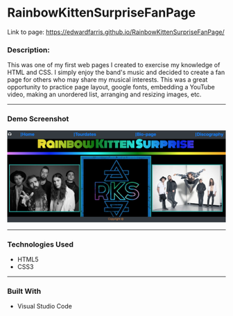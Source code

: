 # RainbowKittenSurpriseFanPage
Link to page: https://edwardfarris.github.io/RainbowKittenSurpriseFanPage/

### **Description:**
This was one of my first web pages I created to exercise my knowledge of HTML and CSS. I simply enjoy the band's music and decided to create a fan page for others who may share my musical interests. This was a great opportunity to practice page layout, google fonts, embedding a YouTube video, making an unordered list, arranging and resizing images, etc.  <br>
_____
### **Demo Screenshot**
![RainbowKittenSurpriseFanPage](screenshot.png)
_________
### **Technologies Used**
* HTML5
* CSS3
_____
### **Built With**
* Visual Studio Code